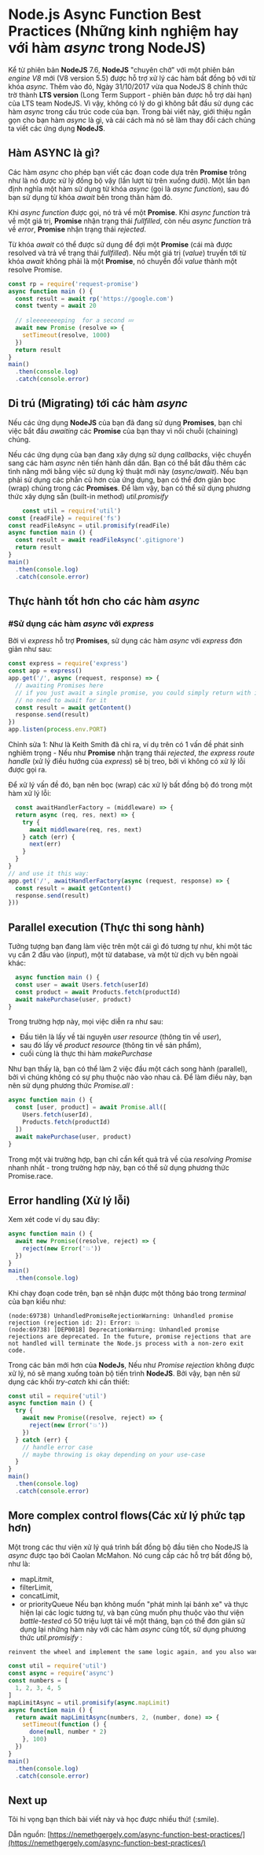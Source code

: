 # Node.js Async Function Best Practices (Những kinh nghiệm hay với hàm _async_ trong NodeJS)
Kể từ phiên bản **NodeJS** 7.6, **NodeJS** "chuyên chở" với một phiên bản _engine V8_ mới (V8 version 5.5) được hỗ trợ xử lý các hàm bất đồng bộ với từ khóa _async_. Thêm vào đó, Ngày 31/10/2017 vừa qua NodeJS 8 chính thức trờ thành **LTS version** (Long Term Support - phiên bản được hỗ trợ dài hạn) của LTS team NodeJS. Vì vậy, không có lý do gì không bắt đầu sử dụng các hàm _async_ trong cấu trúc code của bạn. Trong bài viết này, giới thiệu ngắn gọn cho bạn hàm _async_ là gì, và cái cách mà nó sẽ làm thay đổi cách chúng ta viết các ứng dụng **NodeJS**.

## Hàm ASYNC là gì?

Các hàm _async_ cho phép bạn viết các đoạn code dựa trên **Promise** trông như là nó được xử lý đồng bộ vậy (lần lượt từ trên xuống dưới). Một lần bạn định nghĩa một hàm sử dụng từ khóa _async_ (gọi là _async function_), sau đó bạn sử dụng từ khóa _await_ bên trong thân hàm đó. 

Khi _async function_ được gọi, nó trả về một **Promise**. Khi _async function_ trả về một giá trị, **Promise** nhận trạng thái _fullfilled_, còn nếu _async function_ trả về _error_, **Promise** nhận trạng thái _rejected_.

Từ khóa _await_ có thể được sử dụng để đợi một **Promise** (cái mà được resolved và trả về trạng thái _fullfilled_). Nếu một giá trị (_value_) truyền tới từ khóa _await_ không phải là một **Promise**, nó chuyển đổi _value_ thành một resolve Promise.

```js
const rp = require('request-promise')
async function main () {
  const result = await rp('https://google.com')
  const twenty = await 20
  
  // sleeeeeeeeping  for a second 💤
  await new Promise (resolve => {
    setTimeout(resolve, 1000)
  })
  return result
}
main()
  .then(console.log)
  .catch(console.error)

```
## Di trú (Migrating) tới các hàm _async_

Nếu các ứng dụng **NodeJS** của bạn đã đang sử dụng **Promises**, bạn chỉ việc bắt đầu _awaiting_ các **Promise** của bạn thay vì nối chuỗi (chaining) chúng. 

Nếu các ứng dụng của bạn đang xây dựng sử dụng _callbacks_, việc chuyển sang các hàm 
_async_ nên tiến hành dần dần. Bạn có thể bắt đầu thêm các tình năng mới bằng việc sử dụng kỹ thuật mới này (_async/await_). Nếu bạn phải sử dụng các phần cũ hơn của ứng dụng, bạn có thể đơn giản bọc (wrap) chúng trong các **Promises**.
Để làm vậy, bạn có thể sử dụng phương thức xây dựng sẵn (built-in method) _util.promisify_

```js
    const util = require('util')
const {readFile} = require('fs')
const readFileAsync = util.promisify(readFile)
async function main () {
  const result = await readFileAsync('.gitignore')
  return result
}
main()
  .then(console.log)
  .catch(console.error)
```
## Thực hành tốt hơn cho các hàm _**async**_

### #Sử dụng các hàm _async_ với _express_

Bởi vì _express_ hỗ trợ **Promises**, sử dụng các hàm _async_ với _express_ đơn giản như sau: 
```js
const express = require('express')
const app = express()
app.get('/', async (request, response) => {
  // awaiting Promises here
  // if you just await a single promise, you could simply return with it,
  // no need to await for it
  const result = await getContent()
  response.send(result)
})
app.listen(process.env.PORT)
```

Chỉnh sửa 1: Như là Keith Smith đã chỉ ra, ví dụ trên có 1 vấn đề phát sinh nghiêm trọng - Nếu như **Promise** nhận trạng thái _rejected_, _the express route handle_ (xử lý điều hướng của _express_) sẽ bị treo, bởi vì không có xử lý lỗi được gọi ra.

Để xử lý vấn đề đó, bạn nên bọc (wrap) các xử lý bất đồng bộ đó trong một hàm xử lý lỗi:
```js
  const awaitHandlerFactory = (middleware) => {
  return async (req, res, next) => {
    try {
      await middleware(req, res, next)
    } catch (err) {
      next(err)
    }
  }
}
// and use it this way:
app.get('/', awaitHandlerFactory(async (request, response) => {
  const result = await getContent()
  response.send(result)
}))
```
## Parallel execution (Thực thi song hành)

Tưởng tượng bạn đang làm việc trên một cái gì đó tương tự như, khi một tác vụ cần 2 đầu vào (_input_), một từ database, và một từ dịch vụ bên ngoài khác:

```js
  async function main () {
  const user = await Users.fetch(userId)
  const product = await Products.fetch(productId)
  await makePurchase(user, product)
}
```

Trong trường hợp này, mọi việc diễn ra như sau:

  * Đầu tiên là lấy về tài nguyên _user resource_ (thông tin về _user_),
  * sau đó lấy về _product resource_ (thông tin về sản phẩm),
  * cuối cùng là thực thi hàm _makePurchase_

Như bạn thấy là, bạn có thể làm 2 việc đầu một cách song hành (parallel), bởi vì chúng không có sự phụ thuộc nào vào nhau cả. Để làm điều này, bạn nên sử dụng phương thức _Promise.all_ :
```js
async function main () {
  const [user, product] = await Promise.all([
    Users.fetch(userId),
    Products.fetch(productId)
  ])
  await makePurchase(user, product)
}
```
Trong một vài trường hợp, bạn chỉ cần kết quả trả về của _resolving Promise_ nhanh nhất - trong trường hợp này, bạn có thể sử dụng phương thức Promise.race.

## Error handling (Xử lý lỗi)

Xem xét code ví dụ sau đây:

```js
async function main () {
  await new Promise((resolve, reject) => {
    reject(new Error('💥'))
  })
}
main()
  .then(console.log)
```

Khi chạy đoạn code trên, bạn sẽ nhận được một thông báo trong _terminal_ của bạn kiểu như:

```
(node:69738) UnhandledPromiseRejectionWarning: Unhandled promise rejection (rejection id: 2): Error: 💥
(node:69738) [DEP0018] DeprecationWarning: Unhandled promise rejections are deprecated. In the future, promise rejections that are not handled will terminate the Node.js process with a non-zero exit code.
```

Trong các bản mới hơn của **NodeJs**, Nếu như _Promise rejection_ không được xử lý, nó sẽ mang xuống toàn bộ tiến trình **NodeJS**. Bởi vậy, bạn nên sử dụng các khối _try-catch_ khi cần thiết:

```js
const util = require('util')
async function main () {
  try {
    await new Promise((resolve, reject) => {
      reject(new Error('💥'))
    })
  } catch (err) {
    // handle error case
    // maybe throwing is okay depending on your use-case
  }
}
main()
  .then(console.log)
  .catch(console.error)
```

## More complex control flows(Các xử lý phức tạp hơn)

Một trong các thư viện xử lý quá trình bất đồng bộ đầu tiên cho NodeJS là _async_ được tạo bởi Caolan McMahon. Nó cung cấp các hỗ trợ bất đồng bộ, như là: 

  * mapLitmit,
  * filterLimit,
  * concatLimit,
  * or priorityQueue
Nếu bạn không muốn "phát minh lại bánh xe" và thực hiện lại các logic tương tự, và bạn cũng muốn phụ thuộc vào thư viện _battle-tested_ có 50 triệu lượt tải về một tháng, bạn có thể đơn giản sử dụng lại những hàm này với các hàm _async_ cũng tốt, sử dụng phương thức _util.promisify_ :
```js
reinvent the wheel and implement the same logic again, and you also want to depend on a battle-tested library downloaded 50 million times a month, you can simply reuse these functions with async functions as well, using the util.promisify method:

const util = require('util')
const async = require('async')
const numbers = [
  1, 2, 3, 4, 5
]
mapLimitAsync = util.promisify(async.mapLimit)
async function main () {
  return await mapLimitAsync(numbers, 2, (number, done) => {
    setTimeout(function () {
      done(null, number * 2)
    }, 100)
  })
}
main()
  .then(console.log)
  .catch(console.error)
```

## Next up

Tôi hi vọng bạn thích bài viết này và học được nhiều thứ! (:smile). 

Dẫn nguồn: [https://nemethgergely.com/async-function-best-practices/](https://nemethgergely.com/async-function-best-practices/) 
